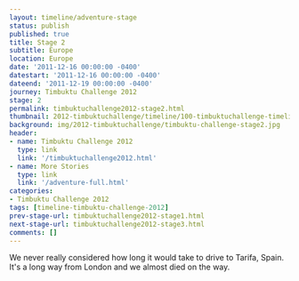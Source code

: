 ```yaml
---
layout: timeline/adventure-stage
status: publish
published: true
title: Stage 2
subtitle: Europe
location: Europe
date: '2011-12-16 00:00:00 -0400'
datestart: '2011-12-16 00:00:00 -0400'
dateend: '2011-12-19 00:00:00 -0400'
journey: Timbuktu Challenge 2012
stage: 2
permalink: timbuktuchallenge2012-stage2.html
thumbnail: 2012-timbuktuchallenge/timeline/100-timbuktuchallenge-timeline-thumb.jpg
background: img/2012-timbuktuchallenge/timbuktu-challenge-stage2.jpg
header:
- name: Timbuktu Challenge 2012
  type: link
  link: '/timbuktuchallenge2012.html'
- name: More Stories
  type: link
  link: '/adventure-full.html'
categories:
- Timbuktu Challenge 2012
tags: [timeline-timbuktu-challenge-2012]
prev-stage-url: timbuktuchallenge2012-stage1.html
next-stage-url: timbuktuchallenge2012-stage3.html
comments: []
---
```

We never really considered how long it would take to drive to Tarifa, Spain. It's a long way from London and we almost died on the way.
